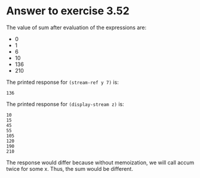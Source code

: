 # Answer to exercise 3.52

The value of sum after evaluation of the expressions are:
- 0
- 1
- 6
- 10
- 136
- 210

The printed response for `(stream-ref y 7)` is:
```
136
```

The printed response for `(display-stream z)` is:
```
10
15
45
55
105
120
190
210
```

The response would differ because without memoization, we will call accum twice for some x. Thus, 
the sum would be different.
